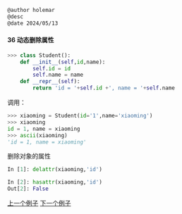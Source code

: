 ```markdown
@author holemar
@desc 
@date 2024/05/13
```

#### 36 动态删除属性　　

```python
>>> class Student():
    def __init__(self,id,name):
        self.id = id
        self.name = name
    def __repr__(self):
        return 'id = '+self.id +', name = '+self.name
```
调用：
```python
>>> xiaoming = Student(id='1',name='xiaoming')
>>> xiaoming
id = 1, name = xiaoming
>>> ascii(xiaoming)
'id = 1, name = xiaoming'
```

删除对象的属性

```python
In [1]: delattr(xiaoming,'id')

In [2]: hasattr(xiaoming,'id')
Out[2]: False
```

[上一个例子](35.md)    [下一个例子](37.md)